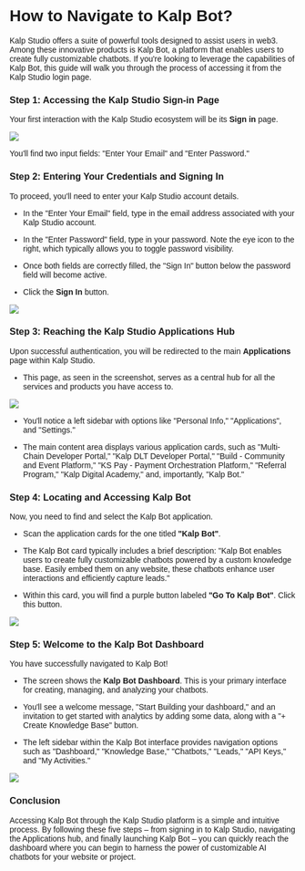 <style>  body { font-family: "Source Sans 3", sans-serif!important; }</style>

<link  href="https://fonts.googleapis.com/css2?family=Source+Sans+3:ital,wght@0,200..900;1,200..900&display=swap"  rel="stylesheet">  <link  rel="stylesheet"  href="https://fonts.googleapis.com/icon?family=Material+Icons">

# How to Navigate to Kalp Bot?

Kalp Studio offers a suite of powerful tools designed to assist users in web3. Among these innovative products is Kalp Bot, a platform that enables users to create fully customizable chatbots. If you're looking to leverage the capabilities of Kalp Bot, this guide will walk you through the process of accessing it from the Kalp Studio login page.

### **Step 1: Accessing the Kalp Studio Sign-in Page**

Your first interaction with the Kalp Studio ecosystem will be its **Sign in** page.

![](https://docs-images-kalp-studio.s3.ap-south-1.amazonaws.com/Kalpbot/navigatekalpbot/n1.png)

You'll find two input fields: "Enter Your Email" and "Enter Password."

### **Step 2: Entering Your Credentials and Signing In**

To proceed, you'll need to enter your Kalp Studio account details.

-   In the "Enter Your Email" field, type in the email address associated with your Kalp Studio account.
    
-   In the "Enter Password" field, type in your password. Note the eye icon to the right, which typically allows you to toggle password visibility.
    
-   Once both fields are correctly filled, the "Sign In" button below the password field will become active.
    
-   Click the **Sign In** button.
    

![](https://docs-images-kalp-studio.s3.ap-south-1.amazonaws.com/Kalpbot/navigatekalpbot/n2.png)

### **Step 3: Reaching the Kalp Studio Applications Hub**

Upon successful authentication, you will be redirected to the main **Applications** page within Kalp Studio.

-   This page, as seen in the screenshot, serves as a central hub for all the services and products you have access to.
    

![](https://docs-images-kalp-studio.s3.ap-south-1.amazonaws.com/Kalpbot/navigatekalpbot/n3.png)

-   You'll notice a left sidebar with options like "Personal Info," "Applications", and "Settings."
    
-   The main content area displays various application cards, such as "Multi-Chain Developer Portal," "Kalp DLT Developer Portal," "Build - Community and Event Platform," "KS Pay - Payment Orchestration Platform," "Referral Program," "Kalp Digital Academy," and, importantly, "Kalp Bot."
    

### **Step 4: Locating and Accessing Kalp Bot**

Now, you need to find and select the Kalp Bot application.

-   Scan the application cards for the one titled **"Kalp Bot"**.
    
-   The Kalp Bot card typically includes a brief description: "Kalp Bot enables users to create fully customizable chatbots powered by a custom knowledge base. Easily embed them on any website, these chatbots enhance user interactions and efficiently capture leads."
    
-   Within this card, you will find a purple button labeled **"Go To Kalp Bot"**. Click this button.
    

![](https://docs-images-kalp-studio.s3.ap-south-1.amazonaws.com/Kalpbot/navigatekalpbot/n4.png)

### **Step 5: Welcome to the Kalp Bot Dashboard**

You have successfully navigated to Kalp Bot!

-   The screen shows the **Kalp Bot Dashboard**. This is your primary interface for creating, managing, and analyzing your chatbots.
    
-   You'll see a welcome message, "Start Building your dashboard," and an invitation to get started with analytics by adding some data, along with a "+ Create Knowledge Base" button.
    
-   The left sidebar within the Kalp Bot interface provides navigation options such as "Dashboard," "Knowledge Base," "Chatbots," "Leads," "API Keys," and "My Activities."
    

![](https://docs-images-kalp-studio.s3.ap-south-1.amazonaws.com/Kalpbot/navigatekalpbot/n5.png)

### **Conclusion**

Accessing Kalp Bot through the Kalp Studio platform is a simple and intuitive process. By following these five steps – from signing in to Kalp Studio, navigating the Applications hub, and finally launching Kalp Bot – you can quickly reach the dashboard where you can begin to harness the power of customizable AI chatbots for your website or project.
